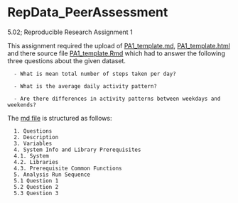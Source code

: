 # RepData_PeerAssessment
5.02; Reproducible Research Assignment 1

This assignment required the upload of [PA1_template.md][3], [PA1_template.html][2]
and there source file [PA1_template.Rmd][1] which had to answer the following three 
questions about the given dataset.

      - What is mean total number of steps taken per day?
      
      - What is the average daily activity pattern?
      
      - Are there differences in activity patterns between weekdays and weekends?


The [md file][3] is structured as follows:

      1. Questions
      2. Description
      3. Variables
      4. System Info and Library Prerequisites
      4.1. System
      4.2. Libraries
      4.3. Prerequisite Common Functions
      5. Analysis Run Sequence
      5.1 Question 1
      5.2 Question 2
      5.3 Question 3

[1]: https://github.com/JulesBuh/RepData_PeerAssessment/blob/master/PA1_template.Rmd
[2]: https://github.com/JulesBuh/RepData_PeerAssessment/blob/master/PA1_template.html
[3]: https://github.com/JulesBuh/RepData_PeerAssessment/blob/master/PA1_template.md
